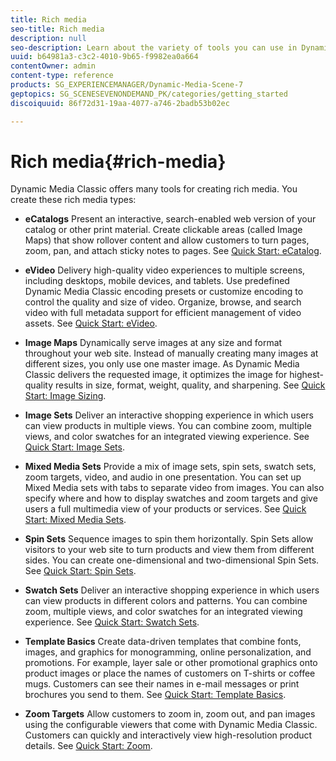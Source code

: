 ```yaml
---
title: Rich media
seo-title: Rich media
description: null
seo-description: Learn about the variety of tools you can use in Dynamic Media Classic to create rich media.
uuid: b64981a3-c3c2-4010-9b65-f9982ea0a664
contentOwner: admin
content-type: reference
products: SG_EXPERIENCEMANAGER/Dynamic-Media-Scene-7
geptopics: SG_SCENESEVENONDEMAND_PK/categories/getting_started
discoiquuid: 86f72d31-19aa-4077-a746-2badb53b02ec

---
```


# Rich media{#rich-media}

Dynamic Media Classic offers many tools for creating rich media. You create these rich media types:

* **eCatalogs**
Present an interactive, search-enabled web version of your catalog or other print material. Create clickable areas (called Image Maps) that show rollover content and allow customers to turn pages, zoom, pan, and attach sticky notes to pages. See [Quick Start: eCatalog](/help/quick-start-ecatalog.md).

* **eVideo**
Delivery high-quality video experiences to multiple screens, including desktops, mobile devices, and tablets. Use predefined Dynamic Media Classic encoding presets or customize encoding to control the quality and size of video. Organize, browse, and search video with full metadata support for efficient management of video assets. See [Quick Start: eVideo](/help/quick-start-video.md).

* **Image Maps**
Dynamically serve images at any size and format throughout your web site. Instead of manually creating many images at different sizes, you only use one master image. As Dynamic Media Classic delivers the requested image, it optimizes the image for highest-quality results in size, format, weight, quality, and sharpening. See [Quick Start: Image Sizing](/help/quick-start-image-sizing.md).

* **Image Sets**
Deliver an interactive shopping experience in which users can view products in multiple views. You can combine zoom, multiple views, and color swatches for an integrated viewing experience. See [Quick Start: Image Sets](/help/quick-start-image-sets.md).

* **Mixed Media Sets**
Provide a mix of image sets, spin sets, swatch sets, zoom targets, video, and audio in one presentation. You can set up Mixed Media sets with tabs to separate video from images. You can also specify where and how to display swatches and zoom targets and give users a full multimedia view of your products or services. See [Quick Start: Mixed Media Sets](/help/quick-start-mixed-media-sets.md).

* **Spin Sets**
Sequence images to spin them horizontally. Spin Sets allow visitors to your web site to turn products and view them from different sides. You can create one-dimensional and two-dimensional Spin Sets. See [Quick Start: Spin Sets](/help/quick-start-spin-sets.md).

* **Swatch Sets**
Deliver an interactive shopping experience in which users can view products in different colors and patterns. You can combine zoom, multiple views, and color swatches for an integrated viewing experience. See [Quick Start: Swatch Sets](/help/quick-start-swatch-sets.md).

* **Template Basics**
Create data-driven templates that combine fonts, images, and graphics for monogramming, online personalization, and promotions. For example, layer sale or other promotional graphics onto product images or place the names of customers on T-shirts or coffee mugs. Customers can see their names in e-mail messages or print brochures you send to them. See [Quick Start: Template Basics](/help/quick-start-template-basics.md).

* **Zoom Targets**
Allow customers to zoom in, zoom out, and pan images using the configurable viewers that come with Dynamic Media Classic. Customers can quickly and interactively view high-resolution product details. See [Quick Start: Zoom](/help/quick-start-zoom.md).
